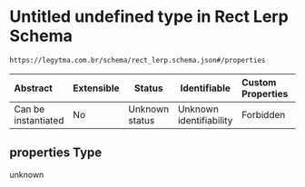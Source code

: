 # Untitled undefined type in Rect Lerp Schema

```txt
https://legytma.com.br/schema/rect_lerp.schema.json#/properties
```




| Abstract            | Extensible | Status         | Identifiable            | Custom Properties | Additional Properties | Access Restrictions | Defined In                                                                        |
| :------------------ | ---------- | -------------- | ----------------------- | :---------------- | --------------------- | ------------------- | --------------------------------------------------------------------------------- |
| Can be instantiated | No         | Unknown status | Unknown identifiability | Forbidden         | Allowed               | none                | [rect_lerp.schema.json\*](../schema/rect_lerp.schema.json) |

## properties Type

unknown
